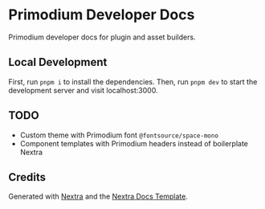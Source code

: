 # Primodium Developer Docs

Primodium developer docs for plugin and asset builders.

## Local Development

First, run `pnpm i` to install the dependencies. Then, run `pnpm dev` to start the development server and visit localhost:3000.

## TODO

- Custom theme with Primodium font `@fontsource/space-mono`
- Component templates with Primodium headers instead of boilerplate Nextra

## Credits

Generated with [Nextra](https://nextra.site) and the [Nextra Docs Template](https://github.com/shuding/nextra-docs-template/).
